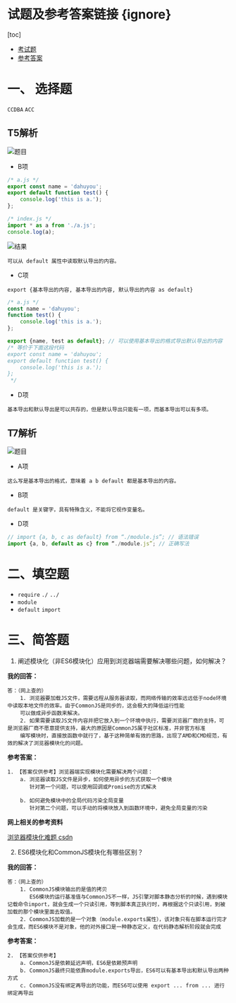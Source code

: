 # 试题及参考答案链接 {ignore}

[toc]

- [考试题](https://duyiedu.yuque.com/docs/share/7c049db1-87eb-4a35-9359-b79d6581f0d7?)
- [参考答案](https://duyiedu.yuque.com/docs/share/db7aaad9-3f29-4e76-97c5-6499d4d39744?#)

# 一、 选择题

`CCDBA` `ACC`

## T5解析

![题目](https://cdn.jsdelivr.net/gh/123taojiale/dahuyou_picture@main/blogs/20210530210833.png)

- B项

```js
/* a.js */
export const name = 'dahuyou';
export default function test() {
    console.log('this is a.');
};
```

```js
/* index.js */
import * as a from './a.js';
console.log(a);
```

![结果](https://cdn.jsdelivr.net/gh/123taojiale/dahuyou_picture@main/blogs/20210530211314.png)

```
可以从 default 属性中读取默认导出的内容。
```

- C项

`export {基本导出的内容, 基本导出的内容, 默认导出的内容 as default}`

```js
/* a.js */
const name = 'dahuyou';
function test() {
    console.log('this is a.');
};

export {name, test as default}; // 可以使用基本导出的格式导出默认导出的内容
/* 等价于下面这段代码
export const name = 'dahuyou';
export default function test() {
    console.log('this is a.');
};
 */
```

- D项

`基本导出和默认导出是可以共存的，但是默认导出只能有一项，而基本导出可以有多项。`

## T7解析

![题目](https://cdn.jsdelivr.net/gh/123taojiale/dahuyou_picture@main/blogs/20210530212047.png)

- A项

```
这么写是基本导出的格式，意味着 a b default 都是基本导出的内容。
```

- B项

```
default 是关键字，具有特殊含义，不能将它视作变量名。
```

- D项

```js
// import {a, b, c as default} from “./module.js”; // 语法错误
import {a, b, default as c} from “./module.js”; // 正确写法
```

# 二、填空题

- `require` `./` `../`
- `module`
- `default` `import`

# 三、简答题

1. 阐述模块化（非ES6模块化）应用到浏览器端需要解决哪些问题，如何解决？

**我的回答：**

```
答：（网上查的）
    1. 浏览器要加载JS文件，需要远程从服务器读取，而网络传输的效率远远低于node环境中读取本地文件的效率。由于CommonJS是同步的，这会极大的降低运行性能
    可以做成异步函数来解决。
    2. 如果需要读取JS文件内容并把它放入到一个环境中执行，需要浏览器厂商的支持，可是浏览器厂商不愿意提供支持，最大的原因是CommonJS属于社区标准，并非官方标准
    编写模块时，直接放函数中就行了，基于这种简单有效的思路，出现了AMD和CMD规范，有效的解决了浏览器模块化的问题。
```

**参考答案：**

```
1. 【答案仅供参考】浏览器端实现模块化需要解决两个问题：
    a. 浏览器读取JS文件是异步，如何使用异步的方式获取一个模块
       针对第一个问题，可以使用回调或Promise的方式解决

    b. 如何避免模块中的全局代码污染全局变量
       针对第二个问题，可以手动的将模块放入到函数环境中，避免全局变量的污染
```

**网上相关的参考资料**

[浏览器模块化难题 csdn](https://blog.csdn.net/qq_43266137/article/details/112747237)

2. ES6模块化和CommonJS模块化有哪些区别？

**我的回答：**

```
答：（网上查的）
    1. CommonJS模块输出的是值的拷贝
       ES6模块的运行基准值与CommonJS不一样，JS引擎对脚本静态分析的时候，遇到模块记载命令import，就会生成一个只读引用，等到脚本真正执行时，再根据这个只读引用，到被加载的那个模块里面去取值。
    2. CommonJS加载的是一个对象（module.exports属性），该对象只有在脚本运行完才会生成，而ES6模块不是对象，他的对外接口是一种静态定义，在代码静态解析阶段就会完成
```

**参考答案：**

```
2. 【答案仅供参考】
    a. CommonJS是依赖延迟声明，ES6是依赖预声明
    b. CommonJS最终只能依靠module.exports导出，ES6可以有基本导出和默认导出两种方式
    c. CommonJS没有绑定再导出的功能，而ES6可以使用 export ... from ... 进行绑定再导出
```